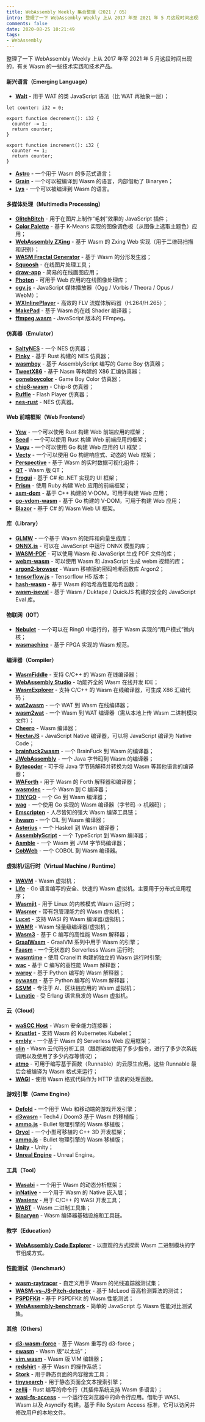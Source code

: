 ```yaml
---
title: WebAssembly Weekly 集合整理（2021 / 05）
intro: 整理了一下 WebAssembly Weekly 上从 2017 年至 2021 年 5 月这段时间出现的，有关 Wasm 的一些技术实践和技术产品。
comments: false
date: 2020-08-25 10:21:49
tags:
- WebAssembly
---
```


整理了一下 WebAssembly Weekly 上从 2017 年至 2021 年 5 月这段时间出现的，有关 Wasm 的一些技术实践和技术产品。

#### 新兴语言（Emerging Language）

* **[Walt](https://github.com/ballercat/walt)** - 用于 WAT 的类 JavaScript 语法（比 WAT 再抽象一层）；

```text
let counter: i32 = 0;

export function decrement(): i32 {
  counter -= 1;
  return counter;
}

export function increment(): i32 {
  counter += 1;
  return counter;
}
```

* **[Astro](https://github.com/astrolang/astro)** - 一个用于 Wasm 的多范式语言；
* **[Grain](https://github.com/grain-lang/grain)** - 一个可以被编译到 Wasm 的语言，内部借助了 Binaryen；
* **[Lys](https://github.com/lys-lang/lys)** - 一个可以被编译到 Wasm 的语言。

#### 多媒体处理（Multimedia Processing）

* **[GlitchBitch](https://github.com/msafronov/glitchbitch)** - 用于在图片上制作“毛刺”效果的 JavaScript 插件；
* **[Color Palette](https://github.com/novoselrok/color-palette-wasm)** - 基于 K-Means 实现的图像调色板（从图像上选取主题色）应用；
* **[WebAssembly ZXing](https://github.com/yushulx/zxing-cpp-emscripten)** - 基于 Wasm 的 Zxing Web 实现（用于二维码扫描和识别）；
* **[WASM Fractal Generator](https://github.com/jsdw/wasm-fractal)** - 基于 Wasm 的分形发生器；
* **[Squoosh](https://squoosh.app/)** - 在线图片处理工具；
* **[draw-app](https://github.com/lynnagara/draw-app)** - 简易的在线画图应用；
* **[Photon](https://github.com/silvia-odwyer/photon)** - 可用于 Web 应用的在线图像处理库；
* **[ogv.js](https://github.com/brion/ogv.js)** - JavaScript 媒体播放器（Ogg / Vorbis / Theora / Opus / WebM）；
* **[WXInlinePlayer](https://github.com/qiaozi-tech/WXInlinePlayer)** - 高效的 FLV 流媒体解码器（H.264/H.265）；
* **[MakePad](https://github.com/makepad/makepad)** - 基于 Wasm 的在线 Shader 编译器；
* **[ffmpeg.wasm](https://github.com/ffmpegwasm/ffmpeg.wasm)** - JavaScript 版本的 FFmpeg。



#### 仿真器（Emulator）

* **[SaltyNES](https://github.com/workhorsy/SaltyNES)** - 一个 NES 仿真器；
* **[Pinky](https://github.com/koute/pinky/tree/master/pinky-web)** - 基于 Rust 构建的 NES 仿真器；
* **[wasmboy](https://github.com/torch2424/wasmBoy)** - 基于 AssemblyScript 编写的 Game Boy 仿真器；
* **[TweetX86](https://github.com/AntoineViau/tweetx86)** - 基于 Nasm 等构建的 X86 汇编仿真器；
* **[gomeboycolor](https://github.com/djhworld/gomeboycolor-wasm)** - Game Boy Color 仿真器；
* **[chip8-wasm](https://github.com/shlomnissan/chip8-wasm)** - Chip-8 仿真器；
* **[Ruffle](https://github.com/ruffle-rs/ruffle)** - Flash Player 仿真器；
* **[nes-rust](https://github.com/takahirox/nes-rust)** - NES 仿真器。

#### Web 前端框架（Web Frontend）

* **[Yew](https://github.com/yewstack/yew)** - 一个可以使用 Rust 构建 Web 前端应用的框架；
* **[Seed](https://github.com/seed-rs/seed)** - 一个可以使用 Rust 构建 Web 前端应用的框架；
* **[Vugu](https://github.com/vugu/vugu)** - 一个可以使用 Go 构建 Web 应用的 UI 框架；
* **[Vecty](https://github.com/hexops/vecty)** - 一个可以使用 Go 构建响应式、动态的 Web 框架；
* **[Perspective](https://github.com/finos/perspective/)** - 基于 Wasm 的实时数据可视化组件；
* **[QT](https://www.qt.io/blog/2018/05/22/qt-for-webassembly)** - Wasm 版 QT；
* **[Frogui](https://www.lesarde.com/)** - 基于 C# 和 .NET 实现的 UI 框架；
* **[Prism](https://github.com/prism-rb/prism)** - 使用 Ruby 构建 Web 应用的前端框架；
* **[asm-dom](https://github.com/mbasso/asm-dom)** - 基于 C++ 构建的 V-DOM，可用于构建 Web 应用；
* **[go-vdom-wasm](https://github.com/mfrachet/go-vdom-wasm)** - 基于 Go 构建的 V-DOM，可用于构建 Web 应用；
* **[Blazor](https://github.com/dotnet/aspnetcore)** - 基于 C# 的 Wasm Web UI 框架。


#### 库（Library）

* **[GLMW](https://maierfelix.github.io/glmw/)** - 一个基于 Wasm 的矩阵和向量生成库；
* **[ONNX.js](https://github.com/Microsoft/onnxjs)** - 可以在 JavaScript 中运行 ONNX 模型的库；
* **[WASM-PDF](https://github.com/jussiniinikoski/wasm-pdf)** - 可以使用 Wasm 和 JavaScript 生成 PDF 文件的库；
* **[webm-wasm](https://github.com/GoogleChromeLabs/webm-wasm)** - 可以使用 Wasm 和 JavaScript 生成 webm 视频的库；
* **[argon2-browser](https://github.com/antelle/argon2-browser)** - Wasm 移植版的密码哈希函数库 Argon2；
* **[tensorflow.js](https://blog.tensorflow.org/2020/03/introducing-webassembly-backend-for-tensorflow-js.html)** - Tensorflow H5 版本；
* **[hash-wasm](https://github.com/Daninet/hash-wasm)** - 基于 Wasm 的哈希高性能哈希函数；
* **[wasm-jseval](https://github.com/maple3142/wasm-jseval)** - 基于 Wasm / Duktape / QuickJS 构建的安全的 JavaScript Eval 库。



#### 物联网（IOT）

* **[Nebulet](https://github.com/nebulet/nebulet)** - 一个可以在 Ring0 中运行的，基于 Wasm 实现的“用户模式”微内核；
* **[wasmachine](https://github.com/piranna/wasmachine)** - 基于 FPGA 实现的 Wasm 规范。

#### 编译器（Compiler）

* **[WasmFiddle](https://wasdk.github.io/WasmFiddle/)** - 支持 C/C++ 的 Wasm 在线编译器；
* **[WebAssembly Studio](https://webassembly.studio/)** - 功能齐全的 Wasm 在线开发 IDE；
* **[WasmExplorer](https://mbebenita.github.io/WasmExplorer/)** - 支持 C/C++ 的 Wasm 在线编译器，可生成 X86 汇编代码；
* **[wat2wasm](https://cdn.rawgit.com/WebAssembly/wabt/fb986fbd/demo/wat2wasm/)** - 一个 WAT 到 Wasm 在线编译器；
* **[wasm2wat](https://cdn.rawgit.com/WebAssembly/wabt/fb986fbd/demo/wasm2wat/)** - 一个 Wasm 到 WAT 编译器（需从本地上传 Wasm 二进制模块文件）；
* **[Cheerp](https://www.leaningtech.com/pages/cheerp.html)** - Wasm 编译器；
* **[NectarJS](https://github.com/NectarJS/nectarjs)** - JavaScript Native 编译器，可以将 JavaScript 编译为 Native Code；
* **[brainfuck2wasm](https://github.com/verdie-g/brainfuck2wasm)** - 一个 BrainFuck 到 Wasm 的编译器；
* **[JWebAssembly](https://github.com/i-net-software/JWebAssembly)** - 一个 Java 字节码到 Wasm 的编译器；
* **[Bytecoder](https://github.com/mirkosertic/Bytecoder)** - 可于将 Java 字节码解释并转换为如 Wasm 等其他语言的编译器；
* **[WAForth](https://github.com/remko/waforth)** - 用于 Wasm 的 Forth 解释器和编译器；
* **[wasmdec](https://github.com/wwwg/wasmdec)** - 一个 Wasm 到 C 编译器；
* **[TINYGO](https://tinygo.org/)** - 一个 Go 到 Wasm 编译器；
* **[wag](https://github.com/tsavola/wag)** - 一个使用 Go 实现的 Wasm 编译器（字节码 -> 机器码）；
* **[Emscripten](https://emscripten.org/)** - 人尽皆知的强大 Wasm 编译工具链；
* **[ilwasm](https://github.com/kg/ilwasm)** - 一个 CIL 到 Wasm 编译器；
* **[Asterius](https://github.com/tweag/asterius)** - 一个 Haskell 到 Wasm 编译器；
* **[AssemblyScript](https://github.com/AssemblyScript/assemblyscript)** - 一个 TypeScript 到 Wasm 编译器；
* **[Asmble](https://github.com/cretz/asmble)** - 一个 Wasm 到 JVM 字节码编译器；
* **[CobWeb](https://github.com/cloudflare/cobweb)** - 一个 COBOL 到 Wasm 编译器。


#### 虚拟机/运行时（Virtual Machine / Runtime）

* **[WAVM](https://github.com/WAVM/WAVM)** - Wasm 虚拟机；
* **[Life](https://github.com/perlin-network/life)** - Go 语言编写的安全、快速的 Wasm 虚拟机。主要用于分布式应用程序；
* **[Wasmjit](https://github.com/kenny-ngo/wasmjit)** - 用于 Linux 的内核模式 Wasm 运行时；
* **[Wasmer](https://wasmer.io/)** - 带有包管理能力的 Wasm 虚拟机；
* **[Lucet](https://github.com/bytecodealliance/lucet)** - 支持 WASI 的 Wasm 编译器/虚拟机；
* **[WAMR](https://github.com/bytecodealliance/wasm-micro-runtime)** - Wasm 轻量级编译器/虚拟机；
* **[Wasm3](https://github.com/wasm3/wasm3)** - 基于 C 编写的高性能 Wasm 解释器；
* **[GraalWasm](https://github.com/oracle/graal/tree/master/wasm)** - GraalVM 系列中用于 Wasm 的引擎；
* **[Faasm](https://github.com/lsds/Faasm)** - 一个无状态的 Serverless Wasm 运行时;
* **[wasmtime](https://github.com/bytecodealliance/wasmtime)** - 使用 Cranelift 构建的独立的 Wasm 运行时引擎;
* **[wac](https://github.com/kanaka/wac)** -  基于 C 编写的高性能 Wasm 解释器；
* **[warpy](https://github.com/kanaka/warpy)** -  基于 Python 编写的 Wasm 解释器；
* **[pywasm](https://github.com/mohanson/pywasm)** -  基于 Python 编写的 Wasm 解释器；
* **[SSVM](https://github.com/second-state/SSVM)** -  专注于 AI、区块链应用的 Wasm 虚拟机；
* **[Lunatic](https://github.com/lunatic-solutions/lunatic)** -  受 Erlang 语言启发的 Wasm 虚拟机。



#### 云（Cloud）

* **[waSCC Host](https://github.com/wascc/wascc-host)** - Wasm 安全能力连接器；
* **[Krustlet](https://github.com/deislabs/krustlet)** - 支持 Wasm 的 Kubernetes Kubelet；
* **[embly](https://github.com/embly/embly)** - 一个基于 Wasm 的 Serverless Web 应用框架；
* **[olin](https://github.com/Xe/olin)** - Wasm 云代码分析工具（跟踪诸如使用了多少指令，进行了多少次系统调用以及使用了多少内存等情况）；
* **[atmo](https://github.com/suborbital/atmo)** - 可用于编写基于函数（Runnable）的云原生应用。这些 Runnable 最后会被编译为 Wasm 格式来运行；
* **[WAGI](https://github.com/deislabs/wagi)** - 使用 Wasm 格式代码作为 HTTP 请求的处理函数。


#### 游戏引擎（Game Engine）

* **[Defold](https://forum.defold.com/t/defold-1-2-141-has-been-released/33996)** - 一个用于 Web 和移动端的游戏开发引擎；
* **[d3wasm](https://github.com/gabrielcuvillier/d3wasm)** - Tech4 / Doom3 基于 Wasm 的移植版；
* **[ammo.js](https://github.com/kripken/ammo.js)** - Bullet 物理引擎的 Wasm 移植版；
* **[Oryol](https://github.com/floooh/oryol)** - 一个小型可移植的 C++ 3D 开发框架；
* **[ammo.js](https://github.com/kripken/ammo.js)** - Bullet 物理引擎的 Wasm 移植版；
* **[Unity](https://blogs.unity3d.com/2018/08/15/webassembly-is-here/)** - Unity；
* **[Unreal Engine](https://docs.unrealengine.com/en-US/Platforms/HTML5/GettingStarted/index.html)** - Unreal Engine。

#### 工具（Tool）

* **[Wasabi](https://github.com/danleh/wasabi)** - 一个用于 Wasm 的动态分析框架；
* **[inNative](https://github.com/innative-sdk/innative)** - 一个用于 Wasm 的 Native 嵌入层；
* **[Wasienv](https://github.com/wasienv/wasienv)** - 用于 C/C++ 的 WASI 开发工具；
* **[WABT](https://github.com/WebAssembly/wabt)** - Wasm 二进制工具集；
* **[Binaryen](https://github.com/WebAssembly/binaryen)** - Wasm 编译器基础设施和工具链。

#### 教学（Education）

* **[WebAssembly Code Explorer](https://wasdk.github.io/wasmcodeexplorer/)** - 以直观的方式探索 Wasm 二进制模块的字节组成方式。


#### 性能测试（Benchmark）

* **[wasm-raytracer](https://github.com/mtharrison/wasm-raytracer)** - 自定义用于 Wasm 的光线追踪器测试集；
* **[WASM-vs-JS-Pitch-detector](https://github.com/bojan88/WASM-vs-JS-Pitch-detector)** - 基于 McLeod 音高检测算法的测试；
* **[PSPDFKit](https://pspdfkit.com/blog/2018/a-real-world-webassembly-benchmark)** - 基于 PSPDFKit 的 Wasm 性能测试；
* **[WebAssembly-benchmark](https://github.com/takahirox/WebAssembly-benchmark)** - 简单的 JavaScript 与 Wasm 性能对比测试集。


#### 其他（Others）

* **[d3-wasm-force](https://github.com/ColinEberhardt/d3-wasm-force)** - 基于 Wasm 重写的 d3-force；
* **[ewasm](https://github.com/ewasm/design)** - Wasm 版“以太坊”；
* **[vim.wasm](https://github.com/rhysd/vim.wasm)** - Wasm 版 VIM 编辑器；
* **[redshirt](https://github.com/tomaka/redshirt)** - 基于 Wasm 的操作系统；
* **[Stork](https://github.com/jameslittle230/stork)** - 用于静态页面的内容搜索工具；
* **[tinysearch](https://github.com/tinysearch/tinysearch)** - 用于静态页面全文本搜索引擎；
* **[zellij](https://github.com/zellij-org/zellij)** - Rust 编写的命令行（其插件系统支持 Wasm 多语言）；
* **[wasi-fs-access](https://github.com/GoogleChromeLabs/wasi-fs-access)** - 一个运行在浏览器中的命令行应用。借助于 WASI、Wasm 以及 Asyncify 构建。基于 File System Access 标准，它可以访问并修改用户的本地文件。
